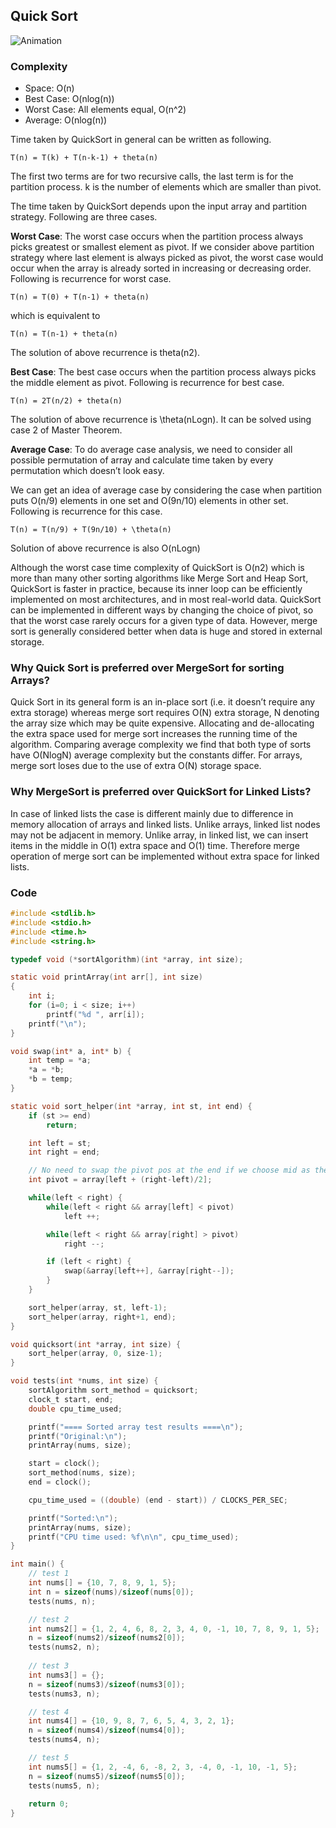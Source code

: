## Quick Sort

![Animation](https://images2017.cnblogs.com/blog/849589/201710/849589-20171015230936371-1413523412.gif)

### **Complexity**

- Space: O(n)
- Best Case: O(nlog(n))
- Worst Case: All elements equal, O(n^2)
- Average: O(nlog(n))

Time taken by QuickSort in general can be written as following.

    T(n) = T(k) + T(n-k-1) + theta(n)

The first two terms are for two recursive calls, the last term is for the partition process. k is the number of elements which are smaller than pivot.

The time taken by QuickSort depends upon the input array and partition strategy. Following are three cases.

**Worst Case**: The worst case occurs when the partition process always picks greatest or smallest element as pivot. If we consider above partition strategy where last element is always picked as pivot, the worst case would occur when the array is already sorted in increasing or decreasing order. Following is recurrence for worst case.

    T(n) = T(0) + T(n-1) + theta(n)

which is equivalent to  

    T(n) = T(n-1) + theta(n)

The solution of above recurrence is theta(n2).

**Best Case**: The best case occurs when the partition process always picks the middle element as pivot. Following is recurrence for best case.

    T(n) = 2T(n/2) + theta(n)

The solution of above recurrence is \theta(nLogn). It can be solved using case 2 of Master Theorem.

**Average Case**:
To do average case analysis, we need to consider all possible permutation of array and calculate time taken by every permutation which doesn’t look easy.

We can get an idea of average case by considering the case when partition puts O(n/9) elements in one set and O(9n/10) elements in other set. Following is recurrence for this case.

    T(n) = T(n/9) + T(9n/10) + \theta(n)

Solution of above recurrence is also O(nLogn)

Although the worst case time complexity of QuickSort is O(n2) which is more than many other sorting algorithms like Merge Sort and Heap Sort, QuickSort is faster in practice, because its inner loop can be efficiently implemented on most architectures, and in most real-world data. QuickSort can be implemented in different ways by changing the choice of pivot, so that the worst case rarely occurs for a given type of data. However, merge sort is generally considered better when data is huge and stored in external storage.

### **Why Quick Sort is preferred over MergeSort for sorting Arrays?**

Quick Sort in its general form is an in-place sort (i.e. it doesn’t require any extra storage) whereas merge sort requires O(N) extra storage, N denoting the array size which may be quite expensive. Allocating and de-allocating the extra space used for merge sort increases the running time of the algorithm. Comparing average complexity we find that both type of sorts have O(NlogN) average complexity but the constants differ. For arrays, merge sort loses due to the use of extra O(N) storage space.

### **Why MergeSort is preferred over QuickSort for Linked Lists?**

In case of linked lists the case is different mainly due to difference in memory allocation of arrays and linked lists. Unlike arrays, linked list nodes may not be adjacent in memory. Unlike array, in linked list, we can insert items in the middle in O(1) extra space and O(1) time. Therefore merge operation of merge sort can be implemented without extra space for linked lists.

### Code
```c
#include <stdlib.h>
#include <stdio.h>
#include <time.h>
#include <string.h>

typedef void (*sortAlgorithm)(int *array, int size);

static void printArray(int arr[], int size) 
{ 
    int i; 
    for (i=0; i < size; i++) 
        printf("%d ", arr[i]); 
    printf("\n"); 
} 

void swap(int* a, int* b) {
    int temp = *a;
    *a = *b;
    *b = temp;
}

static void sort_helper(int *array, int st, int end) {
    if (st >= end)
        return;

    int left = st;
    int right = end;

    // No need to swap the pivot pos at the end if we choose mid as the pivot 
    int pivot = array[left + (right-left)/2];

    while(left < right) {
        while(left < right && array[left] < pivot)
            left ++;

        while(left < right && array[right] > pivot)
            right --;

        if (left < right) {
            swap(&array[left++], &array[right--]);
        }
    }

    sort_helper(array, st, left-1);
    sort_helper(array, right+1, end);
}

void quicksort(int *array, int size) {
    sort_helper(array, 0, size-1);
}

void tests(int *nums, int size) {
    sortAlgorithm sort_method = quicksort;
    clock_t start, end;
    double cpu_time_used;

    printf("==== Sorted array test results ====\n");
    printf("Original:\n");
    printArray(nums, size); 

    start = clock();
    sort_method(nums, size);
    end = clock();

    cpu_time_used = ((double) (end - start)) / CLOCKS_PER_SEC;

    printf("Sorted:\n");
    printArray(nums, size); 
    printf("CPU time used: %f\n\n", cpu_time_used);
}

int main() {
    // test 1
    int nums[] = {10, 7, 8, 9, 1, 5}; 
    int n = sizeof(nums)/sizeof(nums[0]); 
    tests(nums, n);

    // test 2
    int nums2[] = {1, 2, 4, 6, 8, 2, 3, 4, 0, -1, 10, 7, 8, 9, 1, 5}; 
    n = sizeof(nums2)/sizeof(nums2[0]); 
    tests(nums2, n);
    
    // test 3
    int nums3[] = {}; 
    n = sizeof(nums3)/sizeof(nums3[0]); 
    tests(nums3, n);

    // test 4
    int nums4[] = {10, 9, 8, 7, 6, 5, 4, 3, 2, 1}; 
    n = sizeof(nums4)/sizeof(nums4[0]); 
    tests(nums4, n);

    // test 5
    int nums5[] = {1, 2, -4, 6, -8, 2, 3, -4, 0, -1, 10, -1, 5}; 
    n = sizeof(nums5)/sizeof(nums5[0]); 
    tests(nums5, n);
    
    return 0; 
}
```


